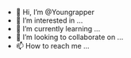 - 👋 Hi, I’m @Youngrapper
- 👀 I’m interested in ...
- 🌱 I’m currently learning ...
- 💞️ I’m looking to collaborate on ...
- 📫 How to reach me ...

<!---
Youngrapper/Youngrapper is a ✨ special ✨ repository because its `README.md` (this file) appears on your GitHub profile.
You can click the Preview link to take a look at your changes.
--->
